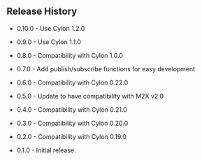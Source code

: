 ## Release History

- 0.10.0 - Use Cylon 1.2.0

- 0.9.0 - Use Cylon 1.1.0

- 0.8.0 - Compatibility with Cylon 1.0.0

- 0.7.0 - Add publish/subscribe functions for easy development

- 0.6.0 - Compatibility with Cylon 0.22.0

- 0.5.0 - Update to have compatibility with M2X v2.0

- 0.4.0 - Compatibility with Cylon 0.21.0

- 0.3.0 - Compatibility with Cylon 0.20.0

- 0.2.0 - Compatibility with Cylon 0.19.0

- 0.1.0 - Initial release.
